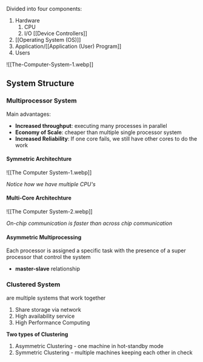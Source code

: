 Divided into four components:
1. Hardware
	1. CPU 
	2. I/O [[Device Controllers]] 
2. [[Operating System (OS)]]
3. Application/[[Application (User) Program]]
4. Users

![[The-Computer-System-1.webp]]

## System Structure
### Multiprocessor System
Main advantages:
- **Increased throughput**: executing many processes in parallel
- **Economy of Scale**: cheaper than multiple single processor system
- **Increased Reliability**: If one core fails, we still have other cores to do the work 

#### Symmetric Architechture
![[The Computer System-1.webp]]

*Notice how we have multiple CPU's*

#### Multi-Core Architechture
![[The Computer System-2.webp]]

*On-chip communication is faster than across chip communication*

#### Asymmetric Multiprocessing
Each processor is assigned a specific task with the presence of a super processor that control the system
- **master-slave** relationship

### Clustered System
are multiple systems that work together

1. Share storage via network
2. High availability service
3. High Performance Computing

**Two types of Clustering**
1. Asymmetric Clustering - one machine in hot-standby mode
2. Symmetric Clustering - multiple machines keeping each other in check